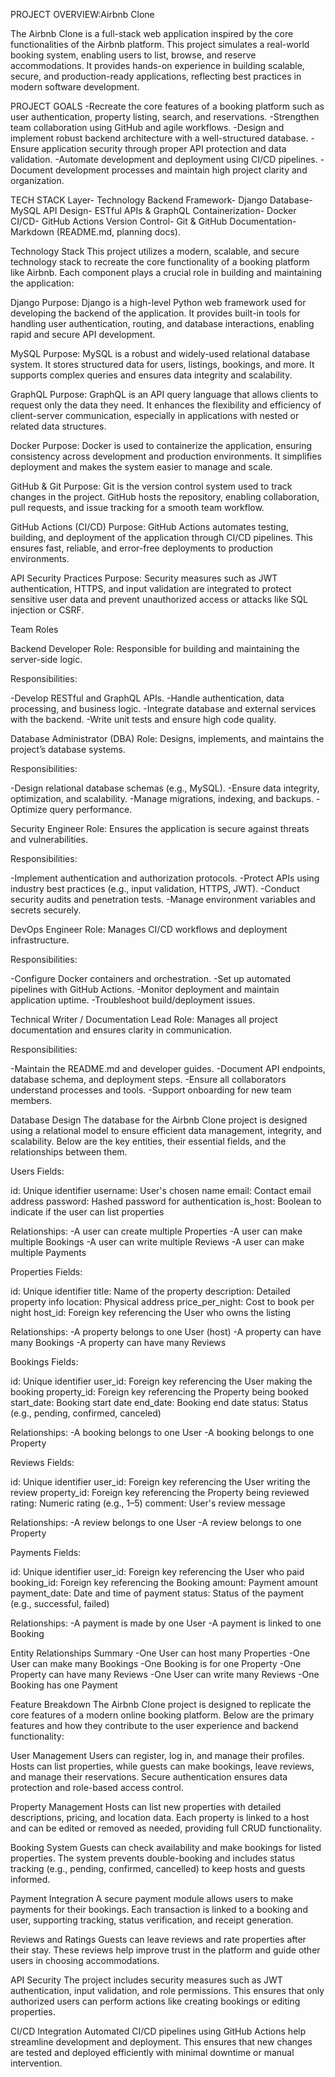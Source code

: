 PROJECT OVERVIEW:Airbnb Clone

The Airbnb Clone is a full-stack web application inspired by the core functionalities of the Airbnb platform.
This project simulates a real-world booking system, enabling users to list, browse, and reserve accommodations.
It provides hands-on experience in building scalable, secure, and production-ready applications, reflecting best practices in modern software development.

PROJECT GOALS
-Recreate the core features of a booking platform such as user authentication, property listing, search, and reservations.
-Strengthen team collaboration using GitHub and agile workflows.
-Design and implement robust backend architecture with a well-structured database.
-Ensure application security through proper API protection and data validation.
-Automate development and deployment using CI/CD pipelines.
-Document development processes and maintain high project clarity and organization.

TECH STACK
Layer- Technology
Backend Framework- Django
Database- MySQL
API Design- ESTful APIs & GraphQL
Containerization- Docker
CI/CD- GitHub Actions
Version Control- Git & GitHub
Documentation- Markdown (README.md, planning docs).

Technology Stack
This project utilizes a modern, scalable, and secure technology stack to recreate the core functionality of a booking platform like Airbnb. Each component plays a crucial role in building and maintaining the application:

Django
Purpose: Django is a high-level Python web framework used for developing the backend of the application. It provides built-in tools for handling user authentication, routing, and database interactions, enabling rapid and secure API development.

MySQL
Purpose: MySQL is a robust and widely-used relational database system. It stores structured data for users, listings, bookings, and more. It supports complex queries and ensures data integrity and scalability.

GraphQL
Purpose: GraphQL is an API query language that allows clients to request only the data they need. It enhances the flexibility and efficiency of client-server communication, especially in applications with nested or related data structures.

Docker
Purpose: Docker is used to containerize the application, ensuring consistency across development and production environments. It simplifies deployment and makes the system easier to manage and scale.

GitHub & Git
Purpose: Git is the version control system used to track changes in the project. GitHub hosts the repository, enabling collaboration, pull requests, and issue tracking for a smooth team workflow.

GitHub Actions (CI/CD)
Purpose: GitHub Actions automates testing, building, and deployment of the application through CI/CD pipelines. This ensures fast, reliable, and error-free deployments to production environments.

API Security Practices
Purpose: Security measures such as JWT authentication, HTTPS, and input validation are integrated to protect sensitive user data and prevent unauthorized access or attacks like SQL injection or CSRF.

Team Roles

Backend Developer
Role: Responsible for building and maintaining the server-side logic.

Responsibilities:

-Develop RESTful and GraphQL APIs.
-Handle authentication, data processing, and business logic.
-Integrate database and external services with the backend.
-Write unit tests and ensure high code quality.

Database Administrator (DBA)
Role: Designs, implements, and maintains the project’s database systems.

Responsibilities:

-Design relational database schemas (e.g., MySQL).
-Ensure data integrity, optimization, and scalability.
-Manage migrations, indexing, and backups.
-Optimize query performance.

Security Engineer
Role: Ensures the application is secure against threats and vulnerabilities.

Responsibilities:

-Implement authentication and authorization protocols.
-Protect APIs using industry best practices (e.g., input validation, HTTPS, JWT).
-Conduct security audits and penetration tests.
-Manage environment variables and secrets securely.

DevOps Engineer
Role: Manages CI/CD workflows and deployment infrastructure.

Responsibilities:

-Configure Docker containers and orchestration.
-Set up automated pipelines with GitHub Actions.
-Monitor deployment and maintain application uptime.
-Troubleshoot build/deployment issues.

Technical Writer / Documentation Lead
Role: Manages all project documentation and ensures clarity in communication.

Responsibilities:

-Maintain the README.md and developer guides.
-Document API endpoints, database schema, and deployment steps.
-Ensure all collaborators understand processes and tools.
-Support onboarding for new team members.

Database Design
The database for the Airbnb Clone project is designed using a relational model to ensure efficient data management, integrity, and scalability. Below are the key entities, their essential fields, and the relationships between them.

Users
Fields:

id: Unique identifier
username: User's chosen name
email: Contact email address
password: Hashed password for authentication
is_host: Boolean to indicate if the user can list properties

Relationships:
-A user can create multiple Properties
-A user can make multiple Bookings
-A user can write multiple Reviews
-A user can make multiple Payments

Properties
Fields:

id: Unique identifier
title: Name of the property
description: Detailed property info
location: Physical address
price_per_night: Cost to book per night
host_id: Foreign key referencing the User who owns the listing

Relationships:
-A property belongs to one User (host)
-A property can have many Bookings
-A property can have many Reviews

Bookings
Fields:

id: Unique identifier
user_id: Foreign key referencing the User making the booking
property_id: Foreign key referencing the Property being booked
start_date: Booking start date
end_date: Booking end date
status: Status (e.g., pending, confirmed, canceled)

Relationships:
-A booking belongs to one User
-A booking belongs to one Property

Reviews
Fields:

id: Unique identifier
user_id: Foreign key referencing the User writing the review
property_id: Foreign key referencing the Property being reviewed
rating: Numeric rating (e.g., 1–5)
comment: User's review message

Relationships:
-A review belongs to one User
-A review belongs to one Property

Payments
Fields:

id: Unique identifier
user_id: Foreign key referencing the User who paid
booking_id: Foreign key referencing the Booking
amount: Payment amount
payment_date: Date and time of payment
status: Status of the payment (e.g., successful, failed)

Relationships:
-A payment is made by one User
-A payment is linked to one Booking

Entity Relationships Summary
-One User can host many Properties
-One User can make many Bookings
-One Booking is for one Property
-One Property can have many Reviews
-One User can write many Reviews
-One Booking has one Payment

Feature Breakdown
The Airbnb Clone project is designed to replicate the core features of a modern online booking platform. Below are the primary features and how they contribute to the user experience and backend functionality:

User Management
Users can register, log in, and manage their profiles. Hosts can list properties, while guests can make bookings, leave reviews, and manage their reservations. Secure authentication ensures data protection and role-based access control.

Property Management
Hosts can list new properties with detailed descriptions, pricing, and location data. Each property is linked to a host and can be edited or removed as needed, providing full CRUD functionality.

Booking System
Guests can check availability and make bookings for listed properties. The system prevents double-booking and includes status tracking (e.g., pending, confirmed, cancelled) to keep hosts and guests informed.

Payment Integration
A secure payment module allows users to make payments for their bookings. Each transaction is linked to a booking and user, supporting tracking, status verification, and receipt generation.

Reviews and Ratings
Guests can leave reviews and rate properties after their stay. These reviews help improve trust in the platform and guide other users in choosing accommodations.

API Security
The project includes security measures such as JWT authentication, input validation, and role permissions. This ensures that only authorized users can perform actions like creating bookings or editing properties.

CI/CD Integration
Automated CI/CD pipelines using GitHub Actions help streamline development and deployment. This ensures that new changes are tested and deployed efficiently with minimal downtime or manual intervention.
